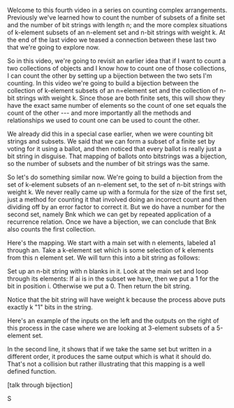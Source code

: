 Welcome to this fourth video in a series on counting complex arrangements. Previously we've learned how to count the number of subsets of a finite set and the number of bit strings with length n; and the more complex situations of k-element subsets of an n-element set and n-bit strings with weight k. At the end of the last video we teased a connection between these last two that we're going to explore now. 

So in this video, we're going to revisit an earlier idea that if I want to count a two collections of objects and I know how to count one of those collections, I can count the other by setting up a bijection between the two sets I'm counting. In this video we're going to build a bijection between the collection of k-element subsets of an n=element set and the collection of n-bit strings with weight k. Since those are both finite sets, this will show they have the exact same number of elements so the count of one set equals the count of the other --- and more importantly all the methods and relationships we used to count one can be used to count the other. 

We already did this in a special case earlier, when we were counting bit strings and subsets. We said that we can form a subset of a finite set by voting for it using a ballot, and then noticed that every ballot is really just a bit string in disguise. That mapping of ballots onto bitstrings was a bijection, so the number of subsets and the number of bit strings was the same. 

So let's do something similar now. We're going to build a bijection from the set of k-element subsets of an n-element set, to the set of n-bit strings with weight k. We never really came up with a formula for the size of the first set, just a method for counting it that involved doing an incorrect count and then dividing off by an error factor to correct it. But we do have a number for the second set, namely Bnk which we can get by repeated application of a recurrence relation. Once we have a bijection, we can conclude that Bnk also counts the first collection. 

Here's the mapping. We start with a main set with n elements, labeled a1 through an. Take a k-element set which is some selection of k elements from this n element set. We will turn this into a bit string as follows: 

Set up an n-bit string with n blanks in it. 
Look at the main set and loop through its elements: 
If ai is in the subset we have, then we put a 1 for the bit in position i. Otherwise we put a 0. Then return the bit string. 

Notice that the bit string will have weight k because the process above puts exactly k "1" bits in the string. 

Here's an example of the inputs on the left and the outputs on the right of this process in the case where we are looking at 3-element subsets of a 5-element set. 

In the second line, it shows that if we take the same set but written in a different order, it produces the same output which is what it should do. That's not a collision but rather illustrating that this mapping is a well defined function. 

[talk through bijection]

S

<!--stackedit_data:
eyJoaXN0b3J5IjpbNjkxODk0ODk4LC01Mzc5NzEzMDVdfQ==
-->